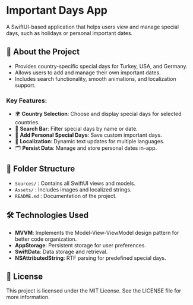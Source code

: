 # Important Days App
A SwiftUI-based application that helps users view and manage special days, such as holidays or personal important dates.

## 🔧 About the Project
- Provides country-specific special days for Turkey, USA, and Germany.
- Allows users to add and manage their own important dates.
- Includes search functionality, smooth animations, and localization support.

### Key Features:
- 🌍 **Country Selection**: Choose and display special days for selected countries.
- 🔎 **Search Bar**: Filter special days by name or date.
- 📅 **Add Personal Special Days**: Save custom important days.
- 🌟 **Localization**: Dynamic text updates for multiple languages.
- 🗂 **Persist Data**: Manage and store personal dates in-app.

## 📂 Folder Structure
- `Sources/` : Contains all SwiftUI views and models.
- `Assets/` : Includes images and localized strings.
- `README.md` : Documentation of the project.

## 🛠️ Technologies Used
- **MVVM**: Implements the Model-View-ViewModel design pattern for better code organization.
- **AppStorage**: Persistent storage for user preferences.
- **SwiftData**: Data storage and retrieval.
- **NSAttributedString**: RTF parsing for predefined special days.

  
## 📄 License
This project is licensed under the MIT License. See the LICENSE file for more information.

